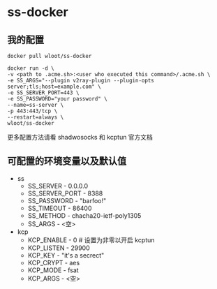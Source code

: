 # ss-docker

## 我的配置
```
docker pull wloot/ss-docker

docker run -d \
-v <path to .acme.sh>:<user who executed this command>/.acme.sh \
-e SS_ARGS="--plugin v2ray-plugin --plugin-opts server;tls;host=example.com" \
-e SS_SERVER_PORT=443 \
-e SS_PASSWORD="your password" \
--name=ss-server \
-p 443:443/tcp \
--restart=always \
wloot/ss-docker
```
更多配置方法请看 shadwosocks 和 kcptun 官方文档

## 可配置的环境变量以及默认值
* ss
   * SS_SERVER - 0.0.0.0
   * SS_SERVER_PORT - 8388
   * SS_PASSWORD - "barfoo!"
   * SS_TIMEOUT - 86400
   * SS_METHOD - chacha20-ietf-poly1305
   * SS_ARGS - <空>
* kcp
   * KCP_ENABLE - 0 # 设置为非零以开启 kcptun
   * KCP_LISTEN - 29900
   * KCP_KEY - "it's a secrect"
   * KCP_CRYPT - aes
   * KCP_MODE - fsat
   * KCP_ARGS - <空>
